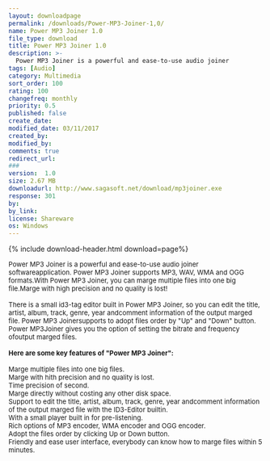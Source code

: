```yaml
---
layout: downloadpage
permalink: /downloads/Power-MP3-Joiner-1,0/
name: Power MP3 Joiner 1.0
file_type: download
title: Power MP3 Joiner 1.0
description: >-
  Power MP3 Joiner is a powerful and ease-to-use audio joiner
tags: [Audio]
category: Multimedia
sort_order: 100
rating: 100
changefreq: monthly
priority: 0.5
published: false
create_date:
modified_date: 03/11/2017
created_by:
modified_by:
comments: true
redirect_url:
###
version:  1.0
size: 2.67 MB
downloadurl: http://www.sagasoft.net/download/mp3joiner.exe
response: 301
by:
by_link:
license: Shareware
os: Windows
---
```


{% include download-header.html download=page%}

<p style="fix-download-text !important">
<p><font size="2"><p>Power MP3 Joiner is a powerful and ease-to-use audio joiner softwareapplication. Power MP3 Joiner supports MP3, WAV, WMA and OGG formats.With Power MP3 Joiner, you can marge multiple files into one big file.Marge with high precision and no quality is lost! <br />
<br />
There is a small id3-tag editor built in Power MP3 Joiner, so you can edit the title, artist, album, track, genre, year andcomment information of the output marged file. Power MP3 Joinersupports to adopt files order by "Up" and "Down" button. Power MP3Joiner gives you the option of setting the bitrate and frequency ofoutput marged files. <br />
<br />
<span><strong>Here are some key features of "Power MP3 Joiner":</strong></span><br />
<br />
Marge multiple files into one big files. <br />
Marge with hith precision and no quality is lost. <br />
Time precision of second. <br />
Marge directly without costing any other disk space. <br />
Support to edit the title, artist, album, track, genre, year andcomment information of the output marged file with the ID3-Editor builtin. <br />
With a small player built in for pre-listening. <br />
Rich options of MP3 encoder, WMA encoder and OGG encoder. <br />
Adopt the files order by clicking Up or Down button. <br />
Friendly and ease user interface, everybody can know how to marge files within 5 minutes.</p></p></p>
